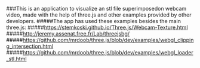 ###This is an application to visualize  an stl file  superimposedon webcam video, made with the help of three.js and other examples provided by other developers.
#####The app has used these examples besides the main three.js:
#####https://stemkoski.github.io/Three.js/Webcam-Texture.html
#####http://jeremy.assenat.free.fr/Lab/threejsbg/
#####https://github.com/mrdoob/three.js/blob/dev/examples/webgl_clipping_intersection.html
#####https://github.com/mrdoob/three.js/blob/dev/examples/webgl_loader_stl.html
